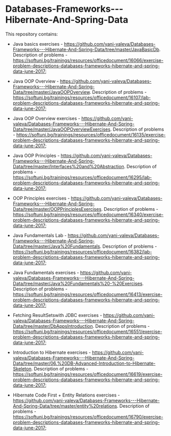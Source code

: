 # Databases-Frameworks---Hibernate-And-Spring-Data

This repository contains:

- Java basics exercises - https://github.com/yani-valeva/Databases-Frameworks---Hibernate-And-Spring-Data/tree/master/JavaBasicDb.
Description of problems - https://softuni.bg/trainings/resources/officedocument/16066/exercise-problem-descriptions-databases-frameworks-hibernate-and-spring-data-june-2017;

- Java OOP Overview - https://github.com/yani-valeva/Databases-Frameworks---Hibernate-And-Spring-Data/tree/master/JavaOOPOverview.
Description of problems - https://softuni.bg/trainings/resources/officedocument/16107/lab-problem-descriptions-databases-frameworks-hibernate-and-spring-data-june-2017;

- Java OOP Overview exercises - https://github.com/yani-valeva/Databases-Frameworks---Hibernate-And-Spring-Data/tree/master/JavaOOPOverviewExercises.
Description of problems - https://softuni.bg/trainings/resources/officedocument/16135/exercise-problem-descriptions-databases-frameworks-hibernate-and-spring-data-june-2017;

- Java OOP Principles - https://github.com/yani-valeva/Databases-Frameworks---Hibernate-And-Spring-Data/tree/master/Interfaces%20and%20Abstraction.
Description of problems - https://softuni.bg/trainings/resources/officedocument/16295/lab-problem-descriptions-databases-frameworks-hibernate-and-spring-data-june-2017;

- OOP Principles еxercises - https://github.com/yani-valeva/Databases-Frameworks---Hibernate-And-Spring-Data/tree/master/OOPPrinciplesExercises.
Description of problems - https://softuni.bg/trainings/resources/officedocument/16340/exercise-problem-descriptions-databases-frameworks-hibernate-and-spring-data-june-2017;

- Java Fundamentals Lab - https://github.com/yani-valeva/Databases-Frameworks---Hibernate-And-Spring-Data/tree/master/Java%20Fundamentals.
Description of problems - https://softuni.bg/trainings/resources/officedocument/16382/lab-problem-descriptions-databases-frameworks-hibernate-and-spring-data-june-2017;

- Java Fundamentals еxercises - https://github.com/yani-valeva/Databases-Frameworks---Hibernate-And-Spring-Data/tree/master/Java%20Fundamentals%20-%20Exercises.
Description of problems - https://softuni.bg/trainings/resources/officedocument/16413/exercise-problem-descriptions-databases-frameworks-hibernate-and-spring-data-june-2017;

- Fetching ResultSetswith JDBC еxercises - https://github.com/yani-valeva/Databases-Frameworks---Hibernate-And-Spring-Data/tree/master/DbAppsIntroduction.
Description of problems - https://softuni.bg/trainings/resources/officedocument/16551/exercise-problem-descriptions-databases-frameworks-hibernate-and-spring-data-june-2017;

- Introduction to Hibernate еxercises - https://github.com/yani-valeva/Databases-Frameworks---Hibernate-And-Spring-Data/tree/master/06.%20DB-Advanced-Introduction-to-Hibernate-Skeleton.
Description of problems - https://softuni.bg/trainings/resources/officedocument/16619/exercise-problem-descriptions-databases-frameworks-hibernate-and-spring-data-june-2017;

- Hibernate Code First + Entity Relations exercises - https://github.com/yani-valeva/Databases-Frameworks---Hibernate-And-Spring-Data/tree/master/entity%20relations.
Description of problems - https://softuni.bg/trainings/resources/officedocument/16790/exercise-problem-descriptions-databases-frameworks-hibernate-and-spring-data-june-2017;






